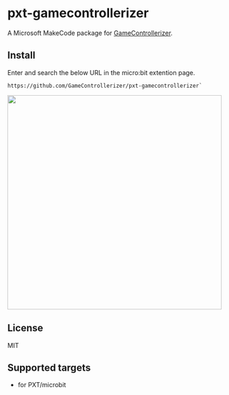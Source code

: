 # pxt-gamecontrollerizer
A Microsoft MakeCode package for [GameControllerizer](https://github.com/GameControllerizer/GameControllerizer).

## Install
Enter and search the below URL in the micro:bit extention page.
```
https://github.com/GameControllerizer/pxt-gamecontrollerizer`
```
<img src="https://raw.githubusercontent.com/wiki/GameControllerizer/pxt-gamecontrollerizer/images/pxt_installation.png" width="480px">

## License
MIT

## Supported targets
* for PXT/microbit
